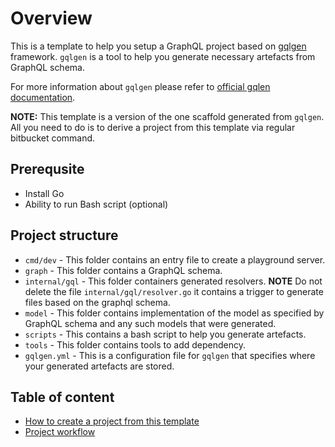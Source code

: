 # Overview

This is a template to help you setup a GraphQL project based on [gqlgen](https://gqlgen.com/getting-started/) framework. `gqlgen` is a tool to help you generate necessary artefacts from GraphQL schema.

For more information about `gqlgen` please refer to  [official gqlen documentation](https://gqlgen.com/getting-started/).

**NOTE:** This template is a version of the one scaffold generated from `gqlgen`. All you need to do is to derive a project from this template via regular bitbucket command.

## Prerequsite

* Install Go
* Ability to run Bash script (optional)

## Project structure

* `cmd/dev` - This folder contains an entry file to create a playground server.
* `graph` - This folder contains a GraphQL schema.
* `internal/gql` - This folder containers generated resolvers. **NOTE** Do not delete the file `internal/gql/resolver.go` it contains a trigger to generate files based on the graphql schema.
* `model` - This folder contains implementation of the model as specified by GraphQL schema and any such models that were generated.
* `scripts` - This contains a bash script to help you generate artefacts.
* `tools` - This folder contains tools to add dependency.
* `gqlgen.yml` - This is a configuration file for `gqlgen` that specifies where your generated artefacts are stored.

## Table of content

* [How to create a project from this template](./docs/howto.md)
* [Project workflow](./docs/workflow.md)

